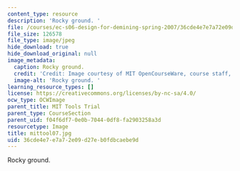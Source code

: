```yaml
---
content_type: resource
description: 'Rocky ground. '
file: /courses/ec-s06-design-for-demining-spring-2007/36cde4e7e7a72e09d27eb0fdbcaebe9d_mittool07.jpg
file_size: 126578
file_type: image/jpeg
hide_download: true
hide_download_original: null
image_metadata:
  caption: Rocky ground.
  credit: 'Credit: Image courtesy of MIT OpenCourseWare, course staff, and students.'
  image-alt: 'Rocky ground. '
learning_resource_types: []
license: https://creativecommons.org/licenses/by-nc-sa/4.0/
ocw_type: OCWImage
parent_title: MIT Tools Trial
parent_type: CourseSection
parent_uid: f04f6df7-0e0b-7044-0df8-fa2903258a3d
resourcetype: Image
title: mittool07.jpg
uid: 36cde4e7-e7a7-2e09-d27e-b0fdbcaebe9d
---
```

Rocky ground. 